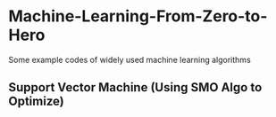 # Machine-Learning-From-Zero-to-Hero
Some example codes of widely used machine learning algorithms





## Support Vector Machine (Using SMO Algo to Optimize)

